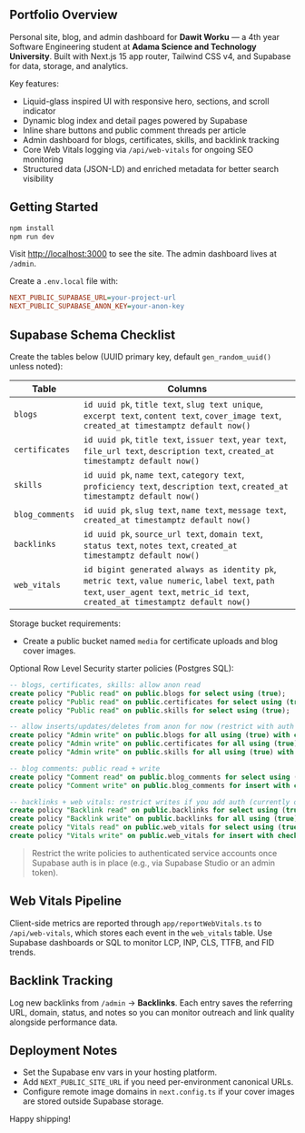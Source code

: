 ## Portfolio Overview

Personal site, blog, and admin dashboard for **Dawit Worku** — a 4th year Software Engineering student at **Adama Science and Technology University**. Built with Next.js 15 app router, Tailwind CSS v4, and Supabase for data, storage, and analytics.

Key features:

- Liquid-glass inspired UI with responsive hero, sections, and scroll indicator
- Dynamic blog index and detail pages powered by Supabase
- Inline share buttons and public comment threads per article
- Admin dashboard for blogs, certificates, skills, and backlink tracking
- Core Web Vitals logging via `/api/web-vitals` for ongoing SEO monitoring
- Structured data (JSON-LD) and enriched metadata for better search visibility

## Getting Started

```bash
npm install
npm run dev
```

Visit [http://localhost:3000](http://localhost:3000) to see the site. The admin dashboard lives at `/admin`.

Create a `.env.local` file with:

```ini
NEXT_PUBLIC_SUPABASE_URL=your-project-url
NEXT_PUBLIC_SUPABASE_ANON_KEY=your-anon-key
```

## Supabase Schema Checklist

Create the tables below (UUID primary key, default `gen_random_uuid()` unless noted):

| Table           | Columns                                                                                                                                                                             |
| --------------- | ----------------------------------------------------------------------------------------------------------------------------------------------------------------------------------- |
| `blogs`         | `id uuid pk`, `title text`, `slug text unique`, `excerpt text`, `content text`, `cover_image text`, `created_at timestamptz default now()`                                          |
| `certificates`  | `id uuid pk`, `title text`, `issuer text`, `year text`, `file_url text`, `description text`, `created_at timestamptz default now()`                                                 |
| `skills`        | `id uuid pk`, `name text`, `category text`, `proficiency text`, `description text`, `created_at timestamptz default now()`                                                          |
| `blog_comments` | `id uuid pk`, `slug text`, `name text`, `message text`, `created_at timestamptz default now()`                                                                                      |
| `backlinks`     | `id uuid pk`, `source_url text`, `domain text`, `status text`, `notes text`, `created_at timestamptz default now()`                                                                 |
| `web_vitals`    | `id bigint generated always as identity pk`, `metric text`, `value numeric`, `label text`, `path text`, `user_agent text`, `metric_id text`, `created_at timestamptz default now()` |

Storage bucket requirements:

- Create a public bucket named `media` for certificate uploads and blog cover images.

Optional Row Level Security starter policies (Postgres SQL):

```sql
-- blogs, certificates, skills: allow anon read
create policy "Public read" on public.blogs for select using (true);
create policy "Public read" on public.certificates for select using (true);
create policy "Public read" on public.skills for select using (true);

-- allow inserts/updates/deletes from anon for now (restrict with auth once ready)
create policy "Admin write" on public.blogs for all using (true) with check (true);
create policy "Admin write" on public.certificates for all using (true) with check (true);
create policy "Admin write" on public.skills for all using (true) with check (true);

-- blog comments: public read + write
create policy "Comment read" on public.blog_comments for select using (true);
create policy "Comment write" on public.blog_comments for insert with check (true);

-- backlinks + web vitals: restrict writes if you add auth (currently open)
create policy "Backlink read" on public.backlinks for select using (true);
create policy "Backlink write" on public.backlinks for all using (true) with check (true);
create policy "Vitals read" on public.web_vitals for select using (true);
create policy "Vitals write" on public.web_vitals for insert with check (true);
```

> Restrict the write policies to authenticated service accounts once Supabase auth is in place (e.g., via Supabase Studio or an admin token).

## Web Vitals Pipeline

Client-side metrics are reported through `app/reportWebVitals.ts` to `/api/web-vitals`, which stores each event in the `web_vitals` table. Use Supabase dashboards or SQL to monitor LCP, INP, CLS, TTFB, and FID trends.

## Backlink Tracking

Log new backlinks from `/admin` → **Backlinks**. Each entry saves the referring URL, domain, status, and notes so you can monitor outreach and link quality alongside performance data.

## Deployment Notes

- Set the Supabase env vars in your hosting platform.
- Add `NEXT_PUBLIC_SITE_URL` if you need per-environment canonical URLs.
- Configure remote image domains in `next.config.ts` if your cover images are stored outside Supabase storage.

Happy shipping!
